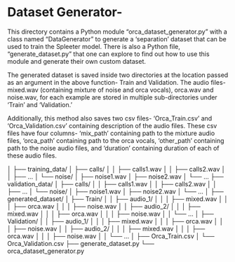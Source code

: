 # Dataset Generator-
This directory contains a Python module “orca_dataset_generator.py” with a class named “DataGenerator” to generate a ‘separation’ dataset that can be used to train the Spleeter model. There is also a Python file, “generate_dataset.py” that one can explore to find out how to use this module and generate their own custom dataset.

The generated dataset is saved inside two directories at the location passed as an argument in the above function- Train and Validation. The audio files- mixed.wav (containing mixture of noise and orca vocals), orca.wav and noise.wav, for each example are stored in multiple sub-directories under ‘Train’ and ‘Validation.’

Additionally, this method also saves two csv files- ‘Orca_Train.csv’ and ‘Orca_Validation.csv’ containing description of the audio files. These csv files have four columns- ‘mix_path’ containing path to the mixture audio files, ‘orca_path’ containing path to the orca vocals, ‘other_path’ containing path to the noise audio files, and ‘duration’ containing duration of each of these audio files.


│
├── training_data/
│  ├── calls/
│  │  ├── calls1.wav
│  │  ├── calls2.wav
│  │  ├── ...
│  └── noise/
│     ├── noise1.wav
│     ├── noise2.wav
│     └── ...
├── validation_data/
│  ├── calls/
│  │  ├── calls1.wav
│  │  ├── calls2.wav
│  │  ├── ...
│  └── noise/
│     ├── noise1.wav
│     ├── noise2.wav
│     └── ...
│
├── generated_dataset/
│  ├── Train/
│  │  ├── audio_1/
│  │  │  ├── mixed.wav
│  │  │  ├── orca.wav
│  │  │  ├── noise.wav
│  │  ├── audio_2/
│  │  │  ├── mixed.wav
│  │  │  ├── orca.wav
│  │  │  ├── noise.wav
│  │  └── ...
│  ├── Validation/
│  │  ├── audio_1/
│  │  │  ├── mixed.wav
│  │  │  ├── orca.wav
│  │  │  ├── noise.wav
│  │  ├── audio_2/
│  │  │  ├── mixed.wav
│  │  │  ├── orca.wav
│  │  │  ├── noise.wav
│  │  └── ...
│  ├── Orca_Train.csv
│  └── Orca_Validation.csv
├── generate_dataset.py
└── orca_dataset_generator.py

